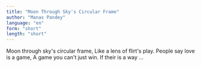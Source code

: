```yaml
---
title: "Moon Through Sky's Circular Frame"
author: "Manas Pandey"
language: "en"
form: "short"
length: "short"
---
```

Moon through sky's circular frame,
Like a lens of flirt's play.
People say love is a game,
A game you can't just win.
If their is a way ...